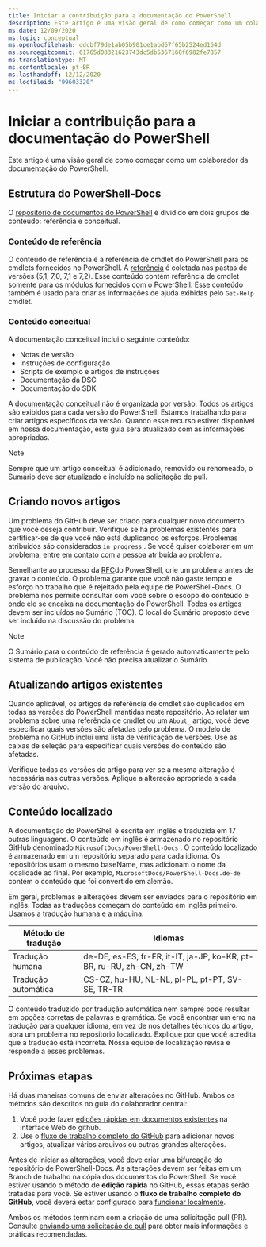 ```yaml
---
title: Iniciar a contribuição para a documentação do PowerShell
description: Este artigo é uma visão geral de como começar como um colaborador da documentação do PowerShell.
ms.date: 12/09/2020
ms.topic: conceptual
ms.openlocfilehash: ddcbf79de1ab05b901ce1abd67f65b2524ed164d
ms.sourcegitcommit: 61765d08321623743dc5db5367160f6982fe7857
ms.translationtype: MT
ms.contentlocale: pt-BR
ms.lasthandoff: 12/12/2020
ms.locfileid: "99603320"
---
```

# <a name="get-started-contributing-to-powershell-documentation"></a>Iniciar a contribuição para a documentação do PowerShell

Este artigo é uma visão geral de como começar como um colaborador da documentação do PowerShell.

## <a name="powershell-docs-structure"></a>Estrutura do PowerShell-Docs

O [repositório de documentos do PowerShell][psdocs] é dividido em dois grupos de conteúdo: referência e conceitual.

### <a name="reference-content"></a>Conteúdo de referência

O conteúdo de referência é a referência de cmdlet do PowerShell para os cmdlets fornecidos no PowerShell.
A [referência][ref] é coletada nas pastas de versões (5,1, 7,0, 7,1 e 7,2). Esse conteúdo contém referência de cmdlet somente para os módulos fornecidos com o PowerShell. Esse conteúdo também é usado para criar as informações de ajuda exibidas pelo `Get-Help` cmdlet.

### <a name="conceptual-content"></a>Conteúdo conceitual

A documentação conceitual inclui o seguinte conteúdo:

- Notas de versão
- Instruções de configuração
- Scripts de exemplo e artigos de instruções
- Documentação da DSC
- Documentação do SDK

A [documentação conceitual][conceptual] não é organizada por versão. Todos os artigos são exibidos para cada versão do PowerShell. Estamos trabalhando para criar artigos específicos da versão. Quando esse recurso estiver disponível em nossa documentação, este guia será atualizado com as informações apropriadas.

> [!NOTE]
> Sempre que um artigo conceitual é adicionado, removido ou renomeado, o Sumário deve ser atualizado e incluído na solicitação de pull.

## <a name="creating-new-articles"></a>Criando novos artigos

Um problema do GitHub deve ser criado para qualquer novo documento que você deseja contribuir. Verifique se há problemas existentes para certificar-se de que você não está duplicando os esforços. Problemas atribuídos são considerados `in progress` . Se você quiser colaborar em um problema, entre em contato com a pessoa atribuída ao problema.

Semelhante ao processo da [RFC][rfc]do PowerShell, crie um problema antes de gravar o conteúdo. O problema garante que você não gaste tempo e esforço no trabalho que é rejeitado pela equipe de PowerShell-Docs. O problema nos permite consultar com você sobre o escopo do conteúdo e onde ele se encaixa na documentação do PowerShell. Todos os artigos devem ser incluídos no Sumário (TOC). O local do Sumário proposto deve ser incluído na discussão do problema.

> [!NOTE]
> O Sumário para o conteúdo de referência é gerado automaticamente pelo sistema de publicação. Você não precisa atualizar o Sumário.

## <a name="updating-existing-articles"></a>Atualizando artigos existentes

Quando aplicável, os artigos de referência de cmdlet são duplicados em todas as versões do PowerShell mantidas neste repositório. Ao relatar um problema sobre uma referência de cmdlet ou um `About_` artigo, você deve especificar quais versões são afetadas pelo problema. O modelo de problema no GitHub inclui uma lista de verificação de versões. Use as caixas de seleção para especificar quais versões do conteúdo são afetadas.

Verifique todas as versões do artigo para ver se a mesma alteração é necessária nas outras versões. Aplique a alteração apropriada a cada versão do arquivo.

## <a name="localized-content"></a>Conteúdo localizado

A documentação do PowerShell é escrita em inglês e traduzida em 17 outras linguagens. O conteúdo em inglês é armazenado no repositório GitHub denominado `MicrosoftDocs/PowerShell-Docs` . O conteúdo localizado é armazenado em um repositório separado para cada idioma. Os repositórios usam o mesmo baseName, mas adicionam o nome da localidade ao final. Por exemplo, `MicrosoftDocs/PowerShell-Docs.de-de` contém o conteúdo que foi convertido em alemão.

Em geral, problemas e alterações devem ser enviados para o repositório em inglês. Todas as traduções começam do conteúdo em inglês primeiro. Usamos a tradução humana e a máquina.

| Método de tradução  |                              Idiomas                               |
| ------------------- | -------------------------------------------------------------------- |
| Tradução humana   | de-DE, es-ES, fr-FR, it-IT, ja-JP, ko-KR, pt-BR, ru-RU, zh-CN, zh-TW |
| Tradução automática | CS-CZ, hu-HU, NL-NL, pl-PL, pt-PT, SV-SE, TR-TR                      |

O conteúdo traduzido por tradução automática nem sempre pode resultar em opções corretas de palavras e gramática. Se você encontrar um erro na tradução para qualquer idioma, em vez de nos detalhes técnicos do artigo, abra um problema no repositório localizado. Explique por que você acredita que a tradução está incorreta. Nossa equipe de localização revisa e responde a esses problemas.

## <a name="next-steps"></a>Próximas etapas

Há duas maneiras comuns de enviar alterações no GitHub. Ambos os métodos são descritos no guia do colaborador central:

1. Você pode fazer [edições rápidas em documentos existentes](/contribute/#quick-edits-to-existing-documents) na interface Web do github.
1. Use o [fluxo de trabalho completo do GitHub][making-changes] para adicionar novos artigos, atualizar vários arquivos ou outras grandes alterações.

Antes de iniciar as alterações, você deve criar uma bifurcação do repositório de PowerShell-Docs. As alterações devem ser feitas em um Branch de trabalho na cópia dos documentos do PowerShell. Se você estiver usando o método de **edição rápida** no GitHub, essas etapas serão tratadas para você. Se estiver usando o **fluxo de trabalho completo do GitHub**, você deverá estar configurado para [funcionar localmente][fork].

Ambos os métodos terminam com a criação de uma solicitação pull (PR). Consulte [enviando uma solicitação de pull](pull-requests.md) para obter mais informações e práticas recomendadas.

<!--link refs-->
[conceptual]: https://github.com/MicrosoftDocs/PowerShell-Docs/tree/staging/reference/docs-conceptual
[fork]: /contribute/get-started-setup-local#fork-the-repository
[making-changes]: /contribute/how-to-write-workflows-major#making-your-changes
[psdocs]: https://github.com/MicrosoftDocs/PowerShell-Docs
[ref]: https://github.com/MicrosoftDocs/PowerShell-Docs/tree/staging/reference
[rfc]: https://github.com/PowerShell/powershell-rfc/blob/master/RFC0000-RFC-Process.md
